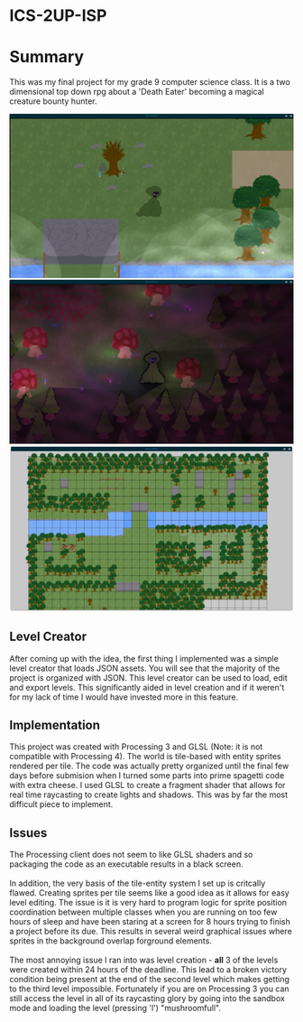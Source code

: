 # ICS-2UP-ISP
<h1>Summary</h1>
This was my final project for my grade 9 computer science class. It is a two dimensional top down rpg about a 'Death Eater' becoming a magical creature bounty hunter.

![day time image](day.png)
![night time image](night.png)
![editor image](editor.png)

<h2>Level Creator</h2>
After coming up with the idea, the first thing I implemented was a simple level creator that loads JSON assets. You will see that the majority of the project is organized with JSON. This level creator can be used to load, edit and export levels. This significantly aided in level creation and if it weren't for my lack of time I would have invested more in this feature. 

<h2>Implementation</h2>
This project was created with Processing 3 and GLSL (Note: it is not compatible with Processing 4). The world is tile-based with entity sprites rendered per tile. The code was actually pretty organized until the final few days before submision when I turned some parts into prime spagetti code with extra cheese. I used GLSL to create a fragment shader that allows for real time raycasting to create lights and shadows. This was by far the most difficult piece to implement.

<h2>Issues</h2>
The Processing client does not seem to like GLSL shaders and so packaging the code as an executable results in a black screen.<br/><br/>
In addition, the very basis of the tile-entity system I set up is critcally flawed. Creating sprites per tile seems like a good idea as it allows for easy level editing. The issue is it is very hard to program logic for sprite position coordination between multiple classes when you are running on too few hours of sleep and have been staring at a screen for 8 hours trying to finish a project before its due. This results in several weird graphical issues where sprites in the background overlap forground elements.<br/><br/>
The most annoying issue I ran into was level creation - <strong>all</strong> 3 of the levels were created within 24 hours of the deadline. This lead to a broken victory condition being present at the end of the second level which makes getting to the third level impossible. Fortunately if you are on Processing 3 you can still access the level in all of its raycasting glory by going into the sandbox mode and loading the level (pressing 'l') "mushroomfull".

